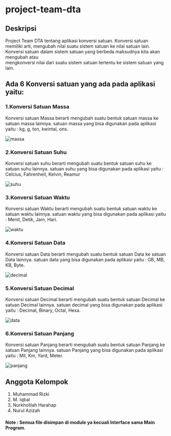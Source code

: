 # project-team-dta
## Deskripsi 
  Project Team DTA tentang aplikasi konversi satuan.
  Konversi satuan memiliki arti, mengubah nilai suatu sistem satuan ke nilai satuan lain.
  Konversi satuan dalam sistem satuan yang berbeda maksudnya kita akan mengubah atau       
  mengkonversi nilai dari suatu sistem satuan tertentu ke sistem satuan yang lain.
## Ada 6 Konversi satuan yang ada pada aplikasi yaitu:
 ### 1.Konversi Satuan Massa
  Konversi satuan Massa berarti mengubah suatu bentuk satuan massa ke satuan massa lainnya. 
  satuan massa yang bisa digunakan pada aplikasi yaitu : kg, g, ton, kwintal, ons.

![massa](https://user-images.githubusercontent.com/89146841/130372190-0c634f41-1285-4a48-9eb7-2a6454271c90.jpg)

 ### 2.Konversi Satuan Suhu
  Konversi satuan suhu berarti mengubah suatu bentuk satuan suhu ke satuan suhu lainnya. 
  satuan suhu yang bisa digunakan pada aplikasi yaitu : Celcius, Fahrenheit, Kelvin, Reamur
  
 ![suhu](https://user-images.githubusercontent.com/89146841/130372194-dd1bd66f-4ab1-4b67-b1d9-e0a3eb869742.jpg)
 
 ### 3.Konversi Satuan Waktu
  Konversi satuan Waktu berarti mengubah suatu bentuk satuan waktu ke satuan waktu lainnya. 
  satuan waktu yang bisa digunakan pada aplikasi yaitu : Menit, Detik, Jam, Hari.

![waktu](https://user-images.githubusercontent.com/89146841/130372211-6b9212ef-7717-4547-ac19-449bba277d4f.jpg)

 ### 4.Konversi Satuan Data
  Konversi satuan Data berarti mengubah suatu bentuk satuan Data ke satuan Data lainnya. 
  satuan data yang bisa digunakan pada aplikasi yaitu : GB, MB, KB, Byte.
  
![decimal](https://user-images.githubusercontent.com/89146841/130372219-b84053ca-e76d-4279-a71f-f420dafaca8c.jpg)

 ### 5.Konversi Satuan Decimal
  Konversi satuan Decimal berarti mengubah suatu bentuk satuan Decimal ke satuan Decimal lainnya. 
  satuan decimal yang bisa digunakan pada aplikasi yaitu : Decimal, Binary, Octal, Hexa.

![data](https://user-images.githubusercontent.com/89146841/130372304-6086a67b-c88e-4600-a4fb-43b9ad376af6.jpg)

 ### 6.Konversi Satuan Panjang
  Konversi satuan Panjang berarti mengubah suatu bentuk satuan Panjang ke satuan Panjang lainnya. 
  satuan Panjang yang bisa digunakan pada aplikasi yaitu : Mil, Km, Yard, Meter.

![panjang](https://user-images.githubusercontent.com/89146841/130372310-9f33611a-8631-4f53-ab88-63af732cd867.jpg)


## Anggota Kelompok 
1. Muhammad Rizki
2. M. Iqbal
3. Nurkholilah Harahap
4. Nurul Azizah
#### Note : Semua file disimpan di module ya kecuali Interface sama Main Program.

